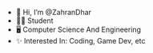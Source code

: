 - 👋 Hi, I’m @ZahranDhar
- 👨‍🎓 Student
- 🖥️ Computer Science And Engineering
- ✨ Interested In: Coding, Game Dev, etc
  

